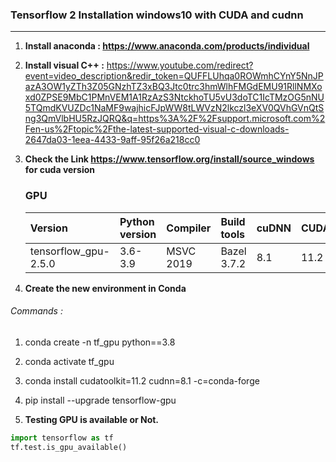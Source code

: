 ### Tensorflow 2 Installation windows10 with CUDA and cudnn

---

1. **Install anaconda : https://www.anaconda.com/products/individual**

2. **Install visual C++ :** https://www.youtube.com/redirect?event=video_description&redir_token=QUFFLUhqa0ROWmhCYnY5NnJPazA3OW1yZTh3Z05GNzhTZ3xBQ3Jtc0trc3hmWlhFMGdEMU91RllNMXoxd0ZPSE9MbC1PMnVEM1A1RzAzS3NtckhoTU5vU3doTC1IcTMzOG5nNU5TQmdKVUZDc1NaMF9wajhicFJpWW8tLWVzN2lkczl3eXV0QVhGVnQtSng3QmVlbHU5RzJQRQ&q=https%3A%2F%2Fsupport.microsoft.com%2Fen-us%2Ftopic%2Fthe-latest-supported-visual-c-downloads-2647da03-1eea-4433-9aff-95f26a218cc0

3. **Check the Link https://www.tensorflow.org/install/source_windows for cuda version**

   ### GPU

   | Version              | Python version | Compiler  | Build tools | cuDNN | CUDA |
   | :------------------- | :------------- | :-------- | :---------- | :---- | :--- |
   | tensorflow_gpu-2.5.0 | 3.6-3.9        | MSVC 2019 | Bazel 3.7.2 | 8.1   | 11.2 |



4. **Create the new environment in Conda**

###### Commands :
1. conda create -n tf_gpu python==3.8

2. conda activate tf_gpu

3. conda install cudatoolkit=11.2 cudnn=8.1 -c=conda-forge

4. pip install --upgrade tensorflow-gpu

   

5. **Testing GPU is available or Not.**

```python
import tensorflow as tf
tf.test.is_gpu_available()
```

